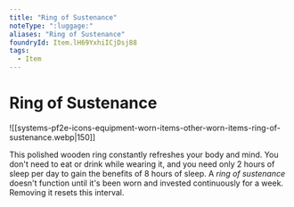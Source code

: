 ```yaml
---
title: "Ring of Sustenance"
noteType: ":luggage:"
aliases: "Ring of Sustenance"
foundryId: Item.lH69YxhiICjDsj88
tags:
  - Item
---
```


# Ring of Sustenance
![[systems-pf2e-icons-equipment-worn-items-other-worn-items-ring-of-sustenance.webp|150]]

This polished wooden ring constantly refreshes your body and mind. You don't need to eat or drink while wearing it, and you need only 2 hours of sleep per day to gain the benefits of 8 hours of sleep. A _ring of sustenance_ doesn't function until it's been worn and invested continuously for a week. Removing it resets this interval.
